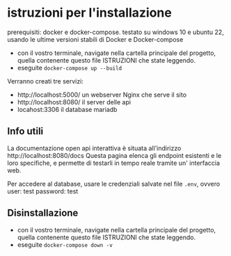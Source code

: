 # istruzioni per l'installazione

prerequisiti: docker e docker-compose.
testato su windows 10 e ubuntu 22, usando le ultime versioni stabili di Docker e Docker-compose

- con il vostro terminale, navigate nella cartella principale del progetto,
  quella contenente questo file ISTRUZIONI che state leggendo.
- eseguite `docker-compose up --build`

Verranno creati tre servizi:

- http://localhost:5000/ un webserver Nginx che serve il sito
- http://localhost:8080/ il server delle api
- locahost:3306 il database mariadb


## Info utili

La documentazione open api interattiva è situata all'indirizzo
http://localhost:8080/docs 
Questa pagina elenca gli endpoint esistenti e le loro specifiche, e permette
di testarli in tempo reale tramite un' interfaccia web.

Per accedere al database, usare le credenziali salvate nel file `.env`, ovvero
user: test password: test

## Disinstallazione

- con il vostro terminale, navigate nella cartella principale del progetto,
  quella contenente questo file ISTRUZIONI che state leggendo.
- eseguite `docker-compose down -v`


